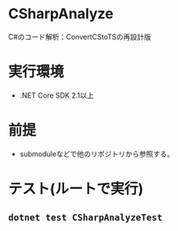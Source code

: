 # CSharpAnalyze
C#のコード解析：ConvertCStoTSの再設計版

# 実行環境
* .NET Core SDK 2.1以上

# 前提
* submoduleなどで他のリポジトリから参照する。

# テスト(ルートで実行)
## ```dotnet test CSharpAnalyzeTest```  
